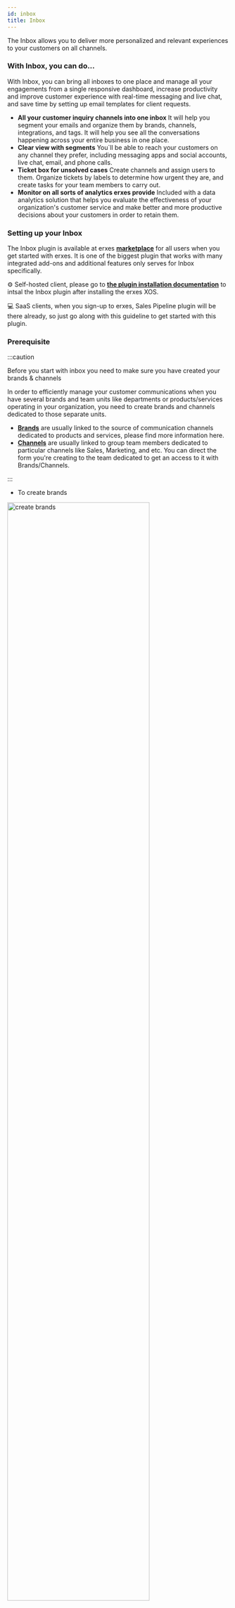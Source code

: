 ```yaml
---
id: inbox
title: Inbox
---
```


The Inbox allows you to deliver more personalized and relevant experiences to your customers on all channels. 


### With Inbox, you can do...

With Inbox, you can bring all inboxes to one place and manage all your engagements from a single responsive dashboard, increase productivity and improve customer experience with real-time messaging and live chat, and save time by setting up email templates for client requests.

- **All your customer inquiry channels into one inbox**
It will help you segment your emails and organize them by brands, channels, integrations, and tags. It will help you see all the conversations happening across your entire business in one place.
- **Clear view with segments** 
You`ll be able to reach your customers on any channel they prefer, including messaging apps and social accounts, live chat, email, and phone calls.
- **Ticket box for unsolved cases**
Create channels and assign users to them. Organize tickets by labels to determine how urgent they are, and create tasks for your team members to carry out.
- **Monitor on all sorts of analytics erxes provide**
Included with a data analytics solution that helps you evaluate the effectiveness of your organization's customer service and make better and more productive decisions about your customers in order to retain them.


### Setting up your Inbox

The Inbox plugin is available at erxes **<a href="https://erxes.io/marketplace">marketplace</a>** for all users when you get started with erxes. It is one of the biggest plugin that works with many integrated add-ons and additional features only serves for Inbox specifically.


⚙️ Self-hosted client, please go to <a href="https://docs.erxes.io/docs/category/-plugins">**the plugin installation documentation**</a> to intsal the Inbox plugin after installing the erxes XOS.

‍💻  SaaS clients, when you sign-up to erxes, Sales Pipeline plugin will be there already, so just go along with this guideline to get started with this plugin. 


### Prerequisite

:::caution

Before you start with inbox you need to make sure you have created your brands & channels

In order to efficiently manage your customer communications when you have several brands and team units like departments or products/services operating in your organization, you need to create brands and channels dedicated to those separate units. 

- **<a href="https://docs.erxes.io/docs/plugin-tutorials/xos-features/brands">Brands</a>** are usually linked to the source of communication channels dedicated to products and services, please find more information here. 
- **<a href="https://docs.erxes.io/docs/plugin-tutorials/core-plugins/inbox/channels">Channels</a>** are usually linked to group team members dedicated to particular channels like Sales, Marketing, and etc. You can direct the form you're creating to the team dedicated to get an access to it with Brands/Channels.
 
:::

- To create brands      

<img src="https://erxes-docs.s3.us-west-2.amazonaws.com/2.inbox.gif" width="80%" alt="create brands"></img>

- To create channels

<img src="https://erxes-docs.s3.us-west-2.amazonaws.com/3.inbox.gif" width="80%" alt="create channels"></img>


### Let's get started with Inbox

The Inbox plugin can be found on the left hand side of the screen when you enter erxes. By selecting the pin on the top right of the tab you will be seen the Inbox tab permanantly.

<img src="" width="80%" alt="where to find inbox"></img>


**Step 1.** Set up your skill

Depending on your customer inquiries, organize your skill for your team inbox using skill using <a href="https://docs.erxes.io/docs/plugin-tutorials/core-plugins/inbox/skills">**the Skills feature**</a>. 


**Step 4.** Set up your properties

Properties allow you to make custom fields for all of customer database. You can create custom fields to expand all of the customer databases where you like to see them. Set up your properties by using our <a href="https://docs.erxes.io/docs/plugin-tutorials/core-plugins/propertythe">**the Property plugin**</a>. 


**Step 5.** Connect add-ons to your inbox

The Inbox is one of the largest plugins, which plays the heart of erxes software, that brings all channels connects your organization to the its customer and leads together. **<a href="">The Add-ons</a>** the additional feature support  

<img src="https://erxes-docs.s3.us-west-2.amazonaws.com/4.inbox.png" width="80%" alt="Add-ons"></img>
 

**Step 6.** Create your response template

Creating your response templates for common customer inquiries, so it saves time and gives customers instant answers to what they are looking for. You can categorize and customize your messages depending on the brands, channels, and inquiries to have more organized responses.

**<a href="https://docs.erxes.io/docs/plugin-tutorials/core-plugins/inbox/response-template">The Response template</a>** is the special feature supports Inbox plugin only. 


🎉Congratulations!  You’re now ready to start using erxes Team Inbox. 


### Using Inbox 
 
- **To navigate your the team inbox**

Filter communication within the chosen channels/brands/integrations/tags..

To resolve all the messages.

View communication within the chosen time frame.

View communications by statuses.

View customer information by detail/activity/related plugins

 
2. Convert communications into deal/task/ticket
Note: 
Please note that Card plugin should be installed when you convert customer communication to deal/task/ticket.  

3. Insert customer information manually

4. Email/SMS/Call customer directly. 
Caution
In order to directly email/SMS/Call customers, related Add-ons need to be integrated into your inbox.  

5. Communicate with your customers/team members
with direct message
using response template
with video/audio call
with your team members

Now that you’re already know how to use Inbox, please go the following blog posts to learn about different use cases of Inbox plugin and master it.

✌️ Enjoy your journey with Inbox plugin!  
 
